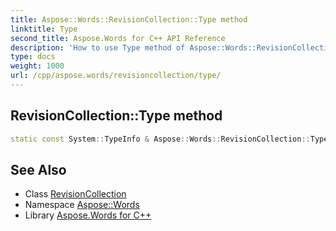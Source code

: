 ```yaml
---
title: Aspose::Words::RevisionCollection::Type method
linktitle: Type
second_title: Aspose.Words for C++ API Reference
description: 'How to use Type method of Aspose::Words::RevisionCollection class in C++.'
type: docs
weight: 1000
url: /cpp/aspose.words/revisioncollection/type/
---
```

## RevisionCollection::Type method




```cpp
static const System::TypeInfo & Aspose::Words::RevisionCollection::Type()
```

## See Also

* Class [RevisionCollection](../)
* Namespace [Aspose::Words](../../)
* Library [Aspose.Words for C++](../../../)
